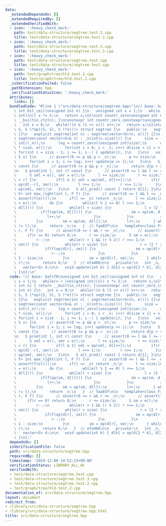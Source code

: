 ```yaml
---
data:
  _extendedDependsOn: []
  _extendedRequiredBy: []
  _extendedVerifiedWith:
  - icon: ':heavy_check_mark:'
    path: test/data-structure/segtree.test.2.cpp
    title: test/data-structure/segtree.test.2.cpp
  - icon: ':heavy_check_mark:'
    path: test/data-structure/segtree.test.3.cpp
    title: test/data-structure/segtree.test.3.cpp
  - icon: ':heavy_check_mark:'
    path: test/data-structure/segtree.test.cpp
    title: test/data-structure/segtree.test.cpp
  - icon: ':heavy_check_mark:'
    path: test/graph/tree/hld.test.2.cpp
    title: test/graph/tree/hld.test.2.cpp
  _isVerificationFailed: false
  _pathExtension: hpp
  _verificationStatusIcon: ':heavy_check_mark:'
  attributes:
    links: []
  bundledCode: "#line 1 \"src/data-structure/segtree.hpp\"\n// base: bafcf8\nunsigned\
    \ int bit_ceil(unsigned int n) {\n   unsigned int x = 1;\n   while(x < (unsigned\
    \ int)(n)) x *= 2;\n   return x;\n}\nint countr_zero(unsigned int n) { return\
    \ __builtin_ctz(n); }\nconstexpr int countr_zero_constexpr(unsigned int n) {\n\
    \   int x = 0;\n   while(!(n & (1 << x))) x++;\n   return x;\n}\ntemplate<class\
    \ S, S (*op)(S, S), S (*e)()> struct segtree {\n   public:\n   segtree() : segtree(0)\
    \ {}\n   explicit segtree(int n) : segtree(vector<S>(n, e())) {}\n   explicit\
    \ segtree(const vector<S>& v) : _n(int(v.size())) {\n      size = (int)bit_ceil((unsigned\
    \ int)(_n));\n      log = countr_zero((unsigned int)size);\n      d = vector<S>(2\
    \ * size, e());\n      for(int i = 0; i < _n; i++) d[size + i] = v[i];\n     \
    \ for(int i = size - 1; i >= 1; i--) { update(i); }\n   }\n\n   void set(int p,\
    \ S x) {\n      // assert(0 <= p && p < _n);\n      p += size;\n      d[p] = x;\n\
    \      for(int i = 1; i <= log; i++) update(p >> i);\n   }\n\n   S get(int p)\
    \ const {\n      // assert(0 <= p && p < _n);\n      return d[p + size];\n   }\n\
    \n   S prod(int l, int r) const {\n      // assert(0 <= l && l <= r && r <= _n);\n\
    \      S sml = e(), smr = e();\n      l += size;\n      r += size;\n\n      while(l\
    \ < r) {\n         if(l & 1) sml = op(sml, d[l++]);\n         if(r & 1) smr =\
    \ op(d[--r], smr);\n         l >>= 1;\n         r >>= 1;\n      }\n      return\
    \ op(sml, smr);\n   }\n\n   S all_prod() const { return d[1]; }\n\n   template<class\
    \ F> int max_right(int l, F f) {\n      // assert(0 <= l && l <= _n);\n      //\
    \ assert(f(e()));\n      if(l == _n) return _n;\n      l += size;\n      S sm\
    \ = e();\n      do {\n         while(l % 2 == 0) l >>= 1;\n         if(!f(op(sm,\
    \ d[l]))) {\n            while(l < size) {\n               l = (2 * l);\n    \
    \           if(f(op(sm, d[l]))) {\n                  sm = op(sm, d[l]);\n    \
    \              l++;\n               }\n            }\n            return l - size;\n\
    \         }\n         sm = op(sm, d[l]);\n         l++;\n      } while((l & -l)\
    \ != l);\n      return _n;\n   }  // faa03f\n\n   template<class F> int min_left(int\
    \ r, F f) {\n      // assert(0 <= r && r <= _n);\n      // assert(f(e()));\n \
    \     if(r == 0) return 0;\n      r += size;\n      S sm = e();\n      do {\n\
    \         r--;\n         while(r > 1 && (r % 2)) r >>= 1;\n         if(!f(op(d[r],\
    \ sm))) {\n            while(r < size) {\n               r = (2 * r + 1);\n  \
    \             if(f(op(d[r], sm))) {\n                  sm = op(d[r], sm);\n  \
    \                r--;\n               }\n            }\n            return r +\
    \ 1 - size;\n         }\n         sm = op(d[r], sm);\n      } while((r & -r) !=\
    \ r);\n      return 0;\n   }  // efa466\n\n   private:\n   int _n, size, log;\n\
    \   vector<S> d;\n\n   void update(int k) { d[k] = op(d[2 * k], d[2 * k + 1]);\
    \ }\n};\n"
  code: "// base: bafcf8\nunsigned int bit_ceil(unsigned int n) {\n   unsigned int\
    \ x = 1;\n   while(x < (unsigned int)(n)) x *= 2;\n   return x;\n}\nint countr_zero(unsigned\
    \ int n) { return __builtin_ctz(n); }\nconstexpr int countr_zero_constexpr(unsigned\
    \ int n) {\n   int x = 0;\n   while(!(n & (1 << x))) x++;\n   return x;\n}\ntemplate<class\
    \ S, S (*op)(S, S), S (*e)()> struct segtree {\n   public:\n   segtree() : segtree(0)\
    \ {}\n   explicit segtree(int n) : segtree(vector<S>(n, e())) {}\n   explicit\
    \ segtree(const vector<S>& v) : _n(int(v.size())) {\n      size = (int)bit_ceil((unsigned\
    \ int)(_n));\n      log = countr_zero((unsigned int)size);\n      d = vector<S>(2\
    \ * size, e());\n      for(int i = 0; i < _n; i++) d[size + i] = v[i];\n     \
    \ for(int i = size - 1; i >= 1; i--) { update(i); }\n   }\n\n   void set(int p,\
    \ S x) {\n      // assert(0 <= p && p < _n);\n      p += size;\n      d[p] = x;\n\
    \      for(int i = 1; i <= log; i++) update(p >> i);\n   }\n\n   S get(int p)\
    \ const {\n      // assert(0 <= p && p < _n);\n      return d[p + size];\n   }\n\
    \n   S prod(int l, int r) const {\n      // assert(0 <= l && l <= r && r <= _n);\n\
    \      S sml = e(), smr = e();\n      l += size;\n      r += size;\n\n      while(l\
    \ < r) {\n         if(l & 1) sml = op(sml, d[l++]);\n         if(r & 1) smr =\
    \ op(d[--r], smr);\n         l >>= 1;\n         r >>= 1;\n      }\n      return\
    \ op(sml, smr);\n   }\n\n   S all_prod() const { return d[1]; }\n\n   template<class\
    \ F> int max_right(int l, F f) {\n      // assert(0 <= l && l <= _n);\n      //\
    \ assert(f(e()));\n      if(l == _n) return _n;\n      l += size;\n      S sm\
    \ = e();\n      do {\n         while(l % 2 == 0) l >>= 1;\n         if(!f(op(sm,\
    \ d[l]))) {\n            while(l < size) {\n               l = (2 * l);\n    \
    \           if(f(op(sm, d[l]))) {\n                  sm = op(sm, d[l]);\n    \
    \              l++;\n               }\n            }\n            return l - size;\n\
    \         }\n         sm = op(sm, d[l]);\n         l++;\n      } while((l & -l)\
    \ != l);\n      return _n;\n   }  // faa03f\n\n   template<class F> int min_left(int\
    \ r, F f) {\n      // assert(0 <= r && r <= _n);\n      // assert(f(e()));\n \
    \     if(r == 0) return 0;\n      r += size;\n      S sm = e();\n      do {\n\
    \         r--;\n         while(r > 1 && (r % 2)) r >>= 1;\n         if(!f(op(d[r],\
    \ sm))) {\n            while(r < size) {\n               r = (2 * r + 1);\n  \
    \             if(f(op(d[r], sm))) {\n                  sm = op(d[r], sm);\n  \
    \                r--;\n               }\n            }\n            return r +\
    \ 1 - size;\n         }\n         sm = op(d[r], sm);\n      } while((r & -r) !=\
    \ r);\n      return 0;\n   }  // efa466\n\n   private:\n   int _n, size, log;\n\
    \   vector<S> d;\n\n   void update(int k) { d[k] = op(d[2 * k], d[2 * k + 1]);\
    \ }\n};"
  dependsOn: []
  isVerificationFile: false
  path: src/data-structure/segtree.hpp
  requiredBy: []
  timestamp: '2024-12-06 14:52:23+09:00'
  verificationStatus: LIBRARY_ALL_AC
  verifiedWith:
  - test/data-structure/segtree.test.cpp
  - test/data-structure/segtree.test.3.cpp
  - test/data-structure/segtree.test.2.cpp
  - test/graph/tree/hld.test.2.cpp
documentation_of: src/data-structure/segtree.hpp
layout: document
redirect_from:
- /library/src/data-structure/segtree.hpp
- /library/src/data-structure/segtree.hpp.html
title: src/data-structure/segtree.hpp
---
```

